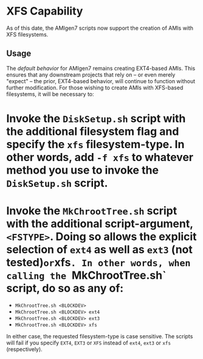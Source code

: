 # XFS Capability

As of this date, the AMIgen7 scripts now support the creation of AMIs with XFS filesystems.

## Usage

The _default behavior_ for AMIgen7 remains creating EXT4-based AMIs. This ensures that any downstream projects that rely on &ndash; or even merely "expect" &ndash; the prior, EXT4-based behavior, will continue to function without further modification. For those wishing to create AMIs with XFS-based filesystems, it will be necessary to:

# Invoke the `DiskSetup.sh` script with the additional filesystem flag and specify the `xfs` filesystem-type. In other words, add `-f xfs` to whatever method you use to invoke the `DiskSetup.sh` script.
# Invoke the `MkChrootTree.sh` script with the additional script-argument, `<FSTYPE>`. Doing so allows the explicit selection of `ext4` as well as `ext3` (not tested)` or `xfs`. In other words, when calling the `MkChrootTree.sh` script, do so as any of:
* `MkChrootTree.sh <BLOCKDEV>`
* `MkChrootTree.sh <BLOCKDEV> ext4`
* `MkChrootTree.sh <BLOCKDEV> ext3`
* `MkChrootTree.sh <BLOCKDEV> xfs`

In either case, the requested filesystem-type is case sensitive. The scripts will fail if you specify `EXT4`, `EXT3` or `XFS` instead of `ext4`, `ext3` or `xfs` (respectively).
